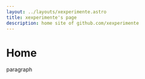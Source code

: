 ```yaml
---
layout: ../layouts/xexperimente.astro
title: xexperimente's page
description: home site of github.com/xexperimente
---
```


# Home

paragraph